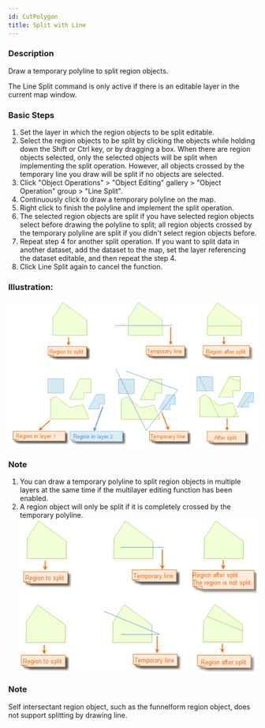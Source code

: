 ```yaml
---
id: CutPolygon
title: Split with Line
---
```

### Description

Draw a temporary polyline to split region objects.

The Line Split command is only active if there is an editable layer in the current map window.

### Basic Steps

1. Set the layer in which the region objects to be split editable. 
2. Select the region objects to be split by clicking the objects while holding down the Shift or Ctrl key, or by dragging a box. When there are region objects selected, only the selected objects will be split when implementing the split operation. However, all objects crossed by the temporary line you draw will be split if no objects are selected. 
3. Click "Object Operations" > "Object Editing" gallery > "Object Operation" group > "Line Split". 
4. Continuously click to draw a temporary polyline on the map. 
5. Right click to finish the polyline and implement the split operation. 
6. The selected region objects are split if you have selected region objects select before drawing the polyline to split; all region objects crossed by the temporary polyline are split if you didn't select region objects before. 
7. Repeat step 4 for another split operation. If you want to split data in another dataset, add the dataset to the map, set the layer referencing the dataset editable, and then repeat the step 4. 
8. Click Line Split again to cancel the function. 

### Illustration:

![](img/LineCutRegion.png)


### Note

1. You can draw a temporary polyline to split region objects in multiple layers at the same time if the multilayer editing function has been enabled. 
2. A region object will only be split if it is completely crossed by the temporary polyline.
![](img/LineCutRegion2.png)

### Note

Self intersectant region object, such as the funnelform region object, does not support splitting by drawing line.


